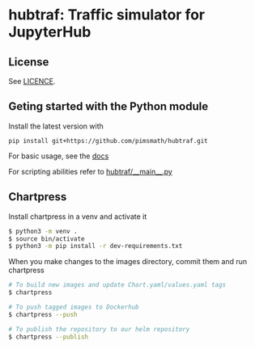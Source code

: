 # hubtraf: Traffic simulator for JupyterHub

## License

See [LICENCE](LICENCE).

## Geting started with the Python module

Install the latest version with
```shell
pip install git+https://github.com/pimsmath/hubtraf.git
```

For basic usage, see the [docs](docs/index.rst)

For scripting abilities refer to [hubtraf/\_\_main\_\_.py](hubtraf/__main__.py)

## Chartpress
Install chartpress in a venv and activate it
```bash
$ python3 -m venv .
$ source bin/activate
$ python3 -m pip install -r dev-requirements.txt
```

When you make changes to the images directory, commit them and run chartpress
```bash
# To build new images and update Chart.yaml/values.yaml tags
$ chartpress

# To push tagged images to Dockerhub
$ chartpress --push

# To publish the repository to our helm repository
$ chartpress --publish
```

